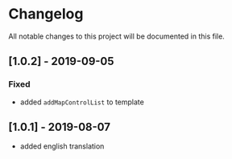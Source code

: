 # Changelog
All notable changes to this project will be documented in this file.

## [1.0.2] - 2019-09-05
### Fixed
- added `addMapControlList` to template

## [1.0.1] - 2019-08-07

- added english translation